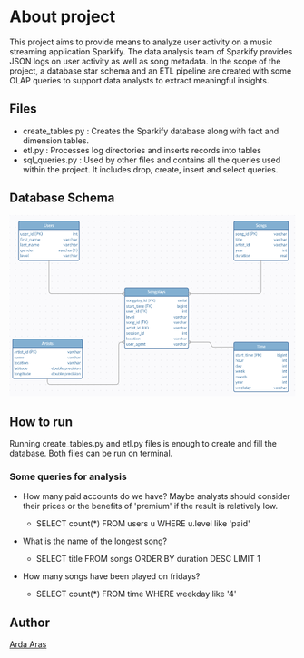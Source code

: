 # About project

This project aims to provide means to analyze user activity on a music streaming application Sparkify. The data analysis team of Sparkify provides JSON logs on user activity as well as song metadata. In the scope of the project, a database star schema and an ETL pipeline are created with some OLAP queries to support data analysts to extract meaningful insights.

## Files

* create_tables.py : Creates the Sparkify database along with fact and dimension tables.
* etl.py           : Processes log directories and inserts records into tables
* sql_queries.py   : Used by other files and contains all the queries used within the project. It includes drop, create, insert and select queries.

## Database Schema

![sparkify_db schema](sparkify_db.PNG)

## How to run

Running create_tables.py and etl.py files is enough to create and fill the database. Both files can be run on terminal.

### Some queries for analysis

* How many paid accounts do we have? Maybe analysts should consider their prices or the benefits of 'premium' if the result is relatively low.
    * SELECT count(*) FROM users u WHERE u.level like 'paid'

* What is the name of the longest song? 
    * SELECT title FROM songs ORDER BY duration DESC LIMIT 1
    
* How many songs have been played on fridays?
    * SELECT count(*) FROM time WHERE weekday like '4'

## Author

[Arda Aras](https://www.linkedin.com/in/arda-aras/)
